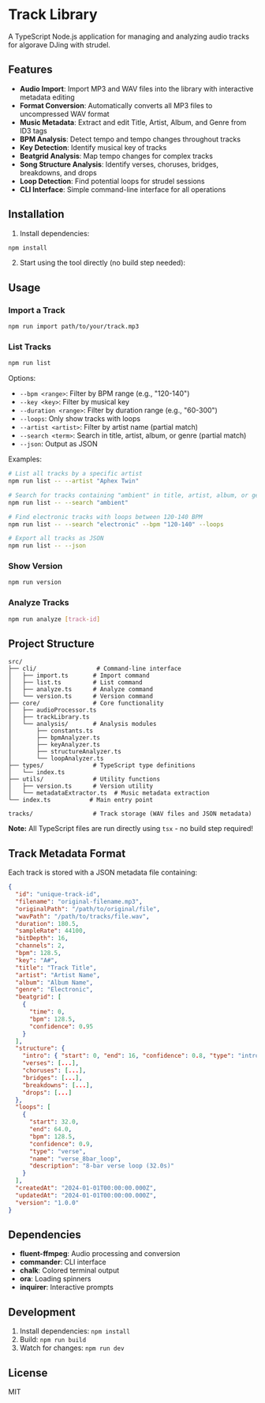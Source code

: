 # Track Library

A TypeScript Node.js application for managing and analyzing audio tracks for algorave DJing with strudel.

## Features

- **Audio Import**: Import MP3 and WAV files into the library with interactive metadata editing
- **Format Conversion**: Automatically converts all MP3 files to uncompressed WAV format
- **Music Metadata**: Extract and edit Title, Artist, Album, and Genre from ID3 tags
- **BPM Analysis**: Detect tempo and tempo changes throughout tracks
- **Key Detection**: Identify musical key of tracks
- **Beatgrid Analysis**: Map tempo changes for complex tracks
- **Song Structure Analysis**: Identify verses, choruses, bridges, breakdowns, and drops
- **Loop Detection**: Find potential loops for strudel sessions
- **CLI Interface**: Simple command-line interface for all operations

## Installation

1. Install dependencies:

```bash
npm install
```

2. Start using the tool directly (no build step needed):

## Usage

### Import a Track

```bash
npm run import path/to/your/track.mp3
```

### List Tracks

```bash
npm run list
```

Options:

- `--bpm <range>`: Filter by BPM range (e.g., "120-140")
- `--key <key>`: Filter by musical key
- `--duration <range>`: Filter by duration range (e.g., "60-300")
- `--loops`: Only show tracks with loops
- `--artist <artist>`: Filter by artist name (partial match)
- `--search <term>`: Search in title, artist, album, or genre (partial match)
- `--json`: Output as JSON

Examples:

```bash
# List all tracks by a specific artist
npm run list -- --artist "Aphex Twin"

# Search for tracks containing "ambient" in title, artist, album, or genre
npm run list -- --search "ambient"

# Find electronic tracks with loops between 120-140 BPM
npm run list -- --search "electronic" --bpm "120-140" --loops

# Export all tracks as JSON
npm run list -- --json
```

### Show Version

```bash
npm run version
```

### Analyze Tracks

```bash
npm run analyze [track-id]
```

## Project Structure

```
src/
├── cli/                 # Command-line interface
│   ├── import.ts       # Import command
│   ├── list.ts         # List command
│   ├── analyze.ts      # Analyze command
│   └── version.ts      # Version command
├── core/               # Core functionality
│   ├── audioProcessor.ts
│   ├── trackLibrary.ts
│   └── analysis/       # Analysis modules
│       ├── constants.ts
│       ├── bpmAnalyzer.ts
│       ├── keyAnalyzer.ts
│       ├── structureAnalyzer.ts
│       └── loopAnalyzer.ts
├── types/              # TypeScript type definitions
│   └── index.ts
├── utils/              # Utility functions
│   ├── version.ts      # Version utility
│   └── metadataExtractor.ts  # Music metadata extraction
└── index.ts           # Main entry point

tracks/                 # Track storage (WAV files and JSON metadata)
```

**Note:** All TypeScript files are run directly using `tsx` - no build step required!

## Track Metadata Format

Each track is stored with a JSON metadata file containing:

```json
{
  "id": "unique-track-id",
  "filename": "original-filename.mp3",
  "originalPath": "/path/to/original/file",
  "wavPath": "/path/to/tracks/file.wav",
  "duration": 180.5,
  "sampleRate": 44100,
  "bitDepth": 16,
  "channels": 2,
  "bpm": 128.5,
  "key": "A#",
  "title": "Track Title",
  "artist": "Artist Name",
  "album": "Album Name",
  "genre": "Electronic",
  "beatgrid": [
    {
      "time": 0,
      "bpm": 128.5,
      "confidence": 0.95
    }
  ],
  "structure": {
    "intro": { "start": 0, "end": 16, "confidence": 0.8, "type": "intro" },
    "verses": [...],
    "choruses": [...],
    "bridges": [...],
    "breakdowns": [...],
    "drops": [...]
  },
  "loops": [
    {
      "start": 32.0,
      "end": 64.0,
      "bpm": 128.5,
      "confidence": 0.9,
      "type": "verse",
      "name": "verse_8bar_loop",
      "description": "8-bar verse loop (32.0s)"
    }
  ],
  "createdAt": "2024-01-01T00:00:00.000Z",
  "updatedAt": "2024-01-01T00:00:00.000Z",
  "version": "1.0.0"
}
```

## Dependencies

- **fluent-ffmpeg**: Audio processing and conversion
- **commander**: CLI interface
- **chalk**: Colored terminal output
- **ora**: Loading spinners
- **inquirer**: Interactive prompts

## Development

1. Install dependencies: `npm install`
2. Build: `npm run build`
3. Watch for changes: `npm run dev`

## License

MIT
